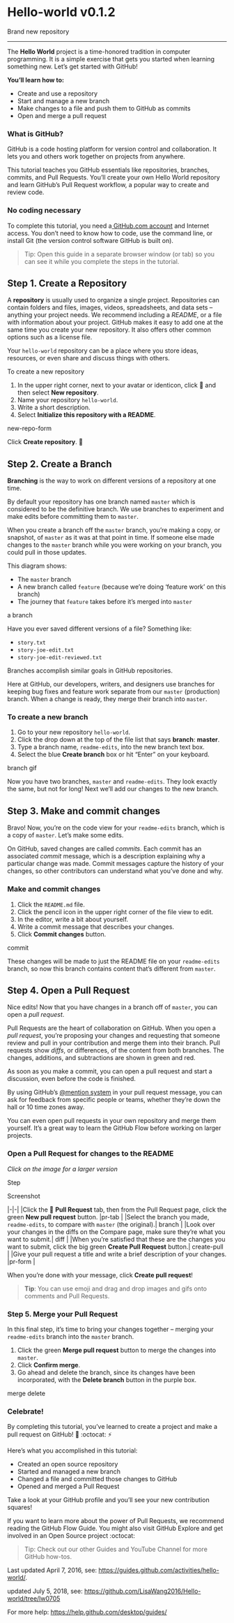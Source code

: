 # Hello-world v0.1.2
Brand new repository

----------

The **Hello World** project is a time-honored tradition in computer programming. It is a simple exercise that gets you started when learning something new. Let’s get started with GitHub!

**You’ll learn how to:**

- Create and use a repository
- Start and manage a new branch
- Make changes to a file and push them to GitHub as commits
- Open and merge a pull request



### What is GitHub? ###

GitHub is a code hosting platform for version control and collaboration. It lets you and others work together on projects from anywhere.

This tutorial teaches you GitHub essentials like repositories, branches, commits, and Pull Requests. You’ll create your own Hello World repository and learn GitHub’s Pull Request workflow, a popular way to create and review code.

### No coding necessary ###

To complete this tutorial, you need a[ GitHub.com account](http://github.com/) and Internet access. You don’t need to know how to code, use the command line, or install Git (the version control software GitHub is built on).


> Tip: Open this guide in a separate browser window (or tab) so you can see it while you complete the steps in the tutorial.



## Step 1. Create a Repository ##

A **repository** is usually used to organize a single project. Repositories can contain folders and files, images, videos, spreadsheets, and data sets – anything your project needs. We recommend including a *README*, or a file with information about your project. GitHub makes it easy to add one at the same time you create your new repository. It also offers other common options such as a license file.

Your `hello-world` repository can be a place where you store ideas, resources, or even share and discuss things with others.

To create a new repository
1. In the upper right corner, next to your avatar or identicon, click  and then select **New repository**.
2. Name your repository `hello-world`.
3. Write a short description.
4. Select **Initialize this repository with a README**.

new-repo-form

Click **Create repository**. :tada:



## Step 2. Create a Branch ##

**Branching** is the way to work on different versions of a repository at one time.

By default your repository has one branch named `master` which is considered to be the definitive branch. We use branches to experiment and make edits before committing them to `master`.

When you create a branch off the `master` branch, you’re making a copy, or snapshot, of `master` as it was at that point in time. If someone else made changes to the `master` branch while you were working on your branch, you could pull in those updates.

This diagram shows:
- The `master` branch
- A new branch called `feature` (because we’re doing ‘feature work’ on this branch)
- The journey that `feature` takes before it’s merged into `master` 

a branch

Have you ever saved different versions of a file? Something like:
- `story.txt`
- `story-joe-edit.txt`
- `story-joe-edit-reviewed.txt`

Branches accomplish similar goals in GitHub repositories.

Here at GitHub, our developers, writers, and designers use branches for keeping bug fixes and feature work separate from our `master` (production) branch. When a change is ready, they merge their branch into `master`.

### To create a new branch ###

1. Go to your new repository `hello-world`.
2. Click the drop down at the top of the file list that says **branch**: **master**.
3. Type a branch name, `readme-edits`, into the new branch text box.
4. Select the blue **Create branch** box or hit “Enter” on your keyboard.

branch gif

Now you have two branches, `master` and `readme-edits`. They look exactly the same, but not for long! Next we’ll add our changes to the new branch.



## Step 3. Make and commit changes ##

Bravo! Now, you’re on the code view for your `readme-edits` branch, which is a copy of `master`. Let’s make some edits.

On GitHub, saved changes are called *commits*. Each commit has an associated *commit* message, which is a description explaining why a particular change was made. Commit messages capture the history of your changes, so other contributors can understand what you’ve done and why.

### Make and commit changes ###

1. Click the `README.md` file.
2. Click the   pencil icon in the upper right corner of the file view to edit.
3. In the editor, write a bit about yourself.
4. Write a commit message that describes your changes.
5. Click **Commit changes** button.

commit

These changes will be made to just the README file on your `readme-edits` branch, so now this branch contains content that’s different from `master`.



## Step 4. Open a Pull Request ##

Nice edits! Now that you have changes in a branch off of `master`, you can open a *pull request*.

Pull Requests are the heart of collaboration on GitHub. When you open a *pull request*, you’re proposing your changes and requesting that someone review and pull in your contribution and merge them into their branch. Pull requests show *diffs*, or differences, of the content from both branches. The changes, additions, and subtractions are shown in green and red.

As soon as you make a commit, you can open a pull request and start a discussion, even before the code is finished.

By using GitHub’s [@mention system](https://help.github.com/articles/about-writing-and-formatting-on-github/#text-formatting-toolbar) in your pull request message, you can ask for feedback from specific people or teams, whether they’re down the hall or 10 time zones away.

You can even open pull requests in your own repository and merge them yourself. It’s a great way to learn the GitHub Flow before working on larger projects.

### Open a Pull Request for changes to the README ###

*Click on the image for a larger version*


Step

Screenshot


|-|-|
|Click the  **Pull Request** tab, then from the Pull Request page, click the green **New pull request** button. |pr-tab |
|Select the branch you made, `readme-edits`, to compare with `master` (the original).| branch |
|Look over your changes in the diffs on the Compare page, make sure they’re what you want to submit.| diff |
|When you’re satisfied that these are the changes you want to submit, click the big green **Create Pull Request** button.| create-pull |
|Give your pull request a title and write a brief description of your changes. |pr-form |

When you’re done with your message, click **Create pull request**!




> **Tip**: You can use emoji and drag and drop images and gifs onto comments and Pull Requests.



### Step 5. Merge your Pull Request ###

In this final step, it’s time to bring your changes together – merging your `readme-edits` branch into the `master` branch.

1. Click the green **Merge pull request** button to merge the changes into `master`.
2. Click **Confirm merge**.
3. Go ahead and delete the branch, since its changes have been incorporated, with the **Delete branch** button in the purple box.

merge delete

### Celebrate! ###

By completing this tutorial, you’ve learned to create a project and make a pull request on GitHub! :tada: :octocat: :zap:

Here’s what you accomplished in this tutorial:

- Created an open source repository
- Started and managed a new branch
- Changed a file and committed those changes to GitHub
- Opened and merged a Pull Request

Take a look at your GitHub profile and you’ll see your new contribution squares!

If you want to learn more about the power of Pull Requests, we recommend reading the GitHub Flow Guide. You might also visit GitHub Explore and get involved in an Open Source project :octocat:



> Tip: Check out our other Guides and YouTube Channel for more GitHub how-tos.

Last updated April 7, 2016, see: https://guides.github.com/activities/hello-world/.

updated July 5, 2018, see: https://github.com/LisaWang2016/Hello-world/tree/lw0705

For more help: https://help.github.com/desktop/guides/


